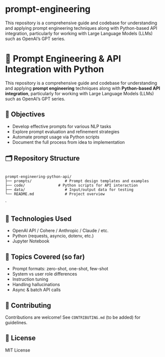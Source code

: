 # prompt-engineering
This repository is a comprehensive guide and codebase for understanding and applying prompt engineering techniques along with Python-based API integration, particularly for working with Large Language Models (LLMs) such as OpenAI’s GPT series.


# 🧠 Prompt Engineering & API Integration with Python

This repository is a comprehensive guide and codebase for understanding and applying **prompt engineering** techniques along with **Python-based API integration**, particularly for working with Large Language Models (LLMs) such as OpenAI’s GPT series.

## 📌 Objectives

- Develop effective prompts for various NLP tasks
- Explore prompt evaluation and refinement strategies
- Automate prompt usage via Python scripts
- Document the full process from idea to implementation

## 🗂️ Repository Structure

```

prompt-engineering-python-api/
├── prompts/               # Prompt design templates and examples
├── code/               # Python scripts for API interaction
├── data/                  # Input/output data for testing
└── README.md              # Project overview

```
`

## 🚀 Technologies Used

* OpenAI API / Cohere / Anthropic / Claude / etc.
* Python (requests, asyncio, dotenv, etc.)
* Jupyter Notebook

## 📌 Topics Covered (so far)

* Prompt formats: zero-shot, one-shot, few-shot
* System vs user role differences
* Instruction tuning
* Handling hallucinations
* Async & batch API calls

## 🤝 Contributing

Contributions are welcome! See `CONTRIBUTING.md` (to be added) for guidelines.

## 📄 License

MIT License

